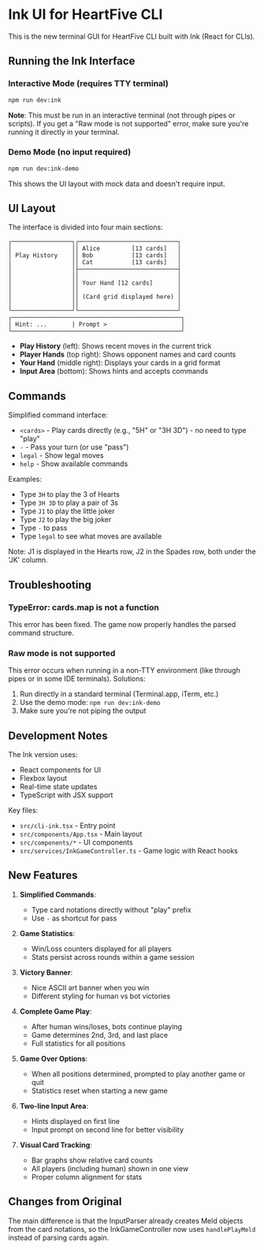 # Ink UI for HeartFive CLI

This is the new terminal GUI for HeartFive CLI built with Ink (React for CLIs).

## Running the Ink Interface

### Interactive Mode (requires TTY terminal)
```bash
npm run dev:ink
```

**Note**: This must be run in an interactive terminal (not through pipes or scripts). If you get a "Raw mode is not supported" error, make sure you're running it directly in your terminal.

### Demo Mode (no input required)
```bash
npm run dev:ink-demo
```

This shows the UI layout with mock data and doesn't require input.

## UI Layout

The interface is divided into four main sections:

```
┌─────────────────┐┌────────────────────────────┐
│                 ││ Alice         [13 cards]   │
│ Play History    ││ Bob           [13 cards]   │
│                 ││ Cat           [13 cards]   │
│                 │├────────────────────────────┤
│                 ││                            │
│                 ││ Your Hand [12 cards]       │
│                 ││                            │
│                 ││ (Card grid displayed here) │
│                 ││                            │
└─────────────────┘└────────────────────────────┘
┌────────────────────────────────────────────────┐
│ Hint: ...       | Prompt >                     │
└────────────────────────────────────────────────┘
```

- **Play History** (left): Shows recent moves in the current trick
- **Player Hands** (top right): Shows opponent names and card counts
- **Your Hand** (middle right): Displays your cards in a grid format
- **Input Area** (bottom): Shows hints and accepts commands

## Commands

Simplified command interface:
- `<cards>` - Play cards directly (e.g., "5H" or "3H 3D") - no need to type "play"
- `-` - Pass your turn (or use "pass")
- `legal` - Show legal moves
- `help` - Show available commands

Examples:
- Type `3H` to play the 3 of Hearts
- Type `3H 3D` to play a pair of 3s
- Type `J1` to play the little joker
- Type `J2` to play the big joker
- Type `-` to pass
- Type `legal` to see what moves are available

Note: J1 is displayed in the Hearts row, J2 in the Spades row, both under the 'JK' column.

## Troubleshooting

### TypeError: cards.map is not a function
This error has been fixed. The game now properly handles the parsed command structure.

### Raw mode is not supported
This error occurs when running in a non-TTY environment (like through pipes or in some IDE terminals). Solutions:
1. Run directly in a standard terminal (Terminal.app, iTerm, etc.)
2. Use the demo mode: `npm run dev:ink-demo`
3. Make sure you're not piping the output

## Development Notes

The Ink version uses:
- React components for UI
- Flexbox layout
- Real-time state updates
- TypeScript with JSX support

Key files:
- `src/cli-ink.tsx` - Entry point
- `src/components/App.tsx` - Main layout
- `src/components/*` - UI components
- `src/services/InkGameController.ts` - Game logic with React hooks

## New Features

1. **Simplified Commands**: 
   - Type card notations directly without "play" prefix
   - Use `-` as shortcut for pass

2. **Game Statistics**:
   - Win/Loss counters displayed for all players
   - Stats persist across rounds within a game session

3. **Victory Banner**:
   - Nice ASCII art banner when you win
   - Different styling for human vs bot victories

4. **Complete Game Play**:
   - After human wins/loses, bots continue playing
   - Game determines 2nd, 3rd, and last place
   - Full statistics for all positions

5. **Game Over Options**:
   - When all positions determined, prompted to play another game or quit
   - Statistics reset when starting a new game

6. **Two-line Input Area**:
   - Hints displayed on first line
   - Input prompt on second line for better visibility

7. **Visual Card Tracking**:
   - Bar graphs show relative card counts
   - All players (including human) shown in one view
   - Proper column alignment for stats

## Changes from Original

The main difference is that the InputParser already creates Meld objects from the card notations, so the InkGameController now uses `handlePlayMeld` instead of parsing cards again.